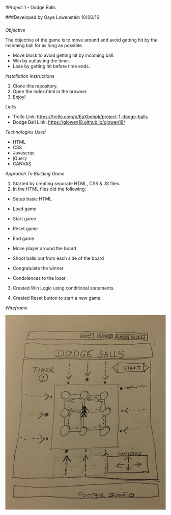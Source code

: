 #Project 1 - Dodge Balls

###Developed by Gaye Lowenstein 10/06/16
###

_Objective_

The objective of the game is to move around and avoid getting hit by the incoming ball for as long as possible.  

* Move block to avoid getting hit by incoming ball.
* Win by outlasting the timer.
* Lose by getting hit before time ends.

_Installation Instructions_

1. Clone this repository.
2. Open the index.html in the browser.
3. Enjoy!  

_Links_

* Trello Link: https://trello.com/b/EaXbehpk/project-1-dodge-balls
* Dodge Ball Link: https://glowen18.github.io/glowen18/

_Technologies Used_

* HTML
* CSS
* Javascript
* jQuery
* CANVAS

_Approach To Building Game_  

1. Started by creating separate HTML, CSS & JS files.
2. In the HTML files did the following:

* Setup basic HTML

* Load game
* Start game
* Reset game
* End game
* Move player around the board
* Shoot balls out from each side of the board
* Congratulate the winner
* Condolences to the loser

3. Created Win Logic using conditional statements.

4. Created Reset button to start a new game.

_Wireframe_  

![](assets/wireframe.png)
